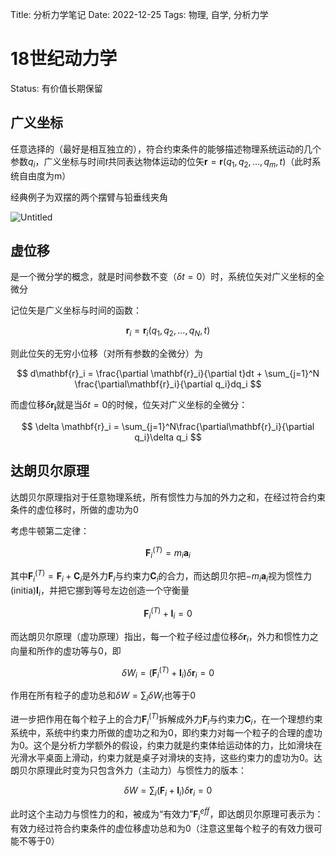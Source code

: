 Title: 分析力学笔记
Date: 2022-12-25
Tags: 物理, 自学, 分析力学

# 18世纪动力学

Status: 有价值长期保留

## 广义坐标

任意选择的（最好是相互独立的），符合约束条件的能够描述物理系统运动的几个参数$q_i$，广义坐标与时间$t$共同表达物体运动的位矢$\mathbf{r}=\mathbf{r}(q_1,q_2,\dots,q_m,t)$（此时系统自由度为m）

经典例子为双摆的两个摆臂与铅垂线夹角

![Untitled]({attach}分析力学笔记/Untitled.png)

## 虚位移

是一个微分学的概念，就是时间参数不变（$\delta t=0$）时，系统位矢对广义坐标的全微分

记位矢是广义坐标与时间的函数：

$$
\mathbf{r}_i=\mathbf{r}_i(q_1,q_2,\dots,q_N, t)
$$

则此位矢的无穷小位移（对所有参数的全微分）为

$$
d\mathbf{r}_i = \frac{\partial \mathbf{r}_i}{\partial t}dt + \sum_{j=1}^N \frac{\partial\mathbf{r}_i}{\partial q_i}dq_i
$$

而虚位移$\delta\mathbf{r_i}$就是当$\delta t=0$的时候，位矢对广义坐标的全微分：

$$
\delta \mathbf{r}_i = \sum_{j=1}^N\frac{\partial\mathbf{r}_i}{\partial q_i}\delta q_i
$$

## 达朗贝尔原理

达朗贝尔原理指对于任意物理系统，所有惯性力与加的外力之和，在经过符合约束条件的虚位移时，所做的虚功为0

考虑牛顿第二定律：

$$
\mathbf{F}^{(T)}_i=m_i\mathbf{a}_i
$$

其中$\mathbf{F}^{(T)}_i=\mathbf{F}_i+\mathbf{C}_i$是外力$\mathbf{F}_i$与约束力$\mathbf{C}_i$的合力，而达朗贝尔把$-m_i\mathbf{a}_i$视为惯性力(initia)$\mathbf{I}_i$，并把它挪到等号左边创造一个守衡量

$$
\mathbf{F}^{(T)}_i+\mathbf{I}_i=0
$$

而达朗贝尔原理（虚功原理）指出，每一个粒子经过虚位移$\delta\mathbf{r}_i$，外力和惯性力之向量和所作的虚功等与0，即

$$
\delta W_i = (\mathbf{F}^{(T)}_i + \mathbf{I}_i)\delta \mathbf{r}_i = 0
$$

作用在所有粒子的虚功总和$\delta W=\sum_{i}\delta W_i$也等于0

进一步把作用在每个粒子上的合力$\mathbf{F}^{(T)}_i$拆解成外力$\mathbf{F}_i$与约束力$\mathbf{C}_i$，在一个理想约束系统中，系统中约束力所做的虚功之和为0，即约束力对每一个粒子的合理的虚功为0。这个是分析力学额外的假设，约束力就是约束体给运动体的力，比如滑块在光滑水平桌面上滑动，约束力就是桌子对滑块的支持，这些约束力的虚功为0。达朗贝尔原理此时变为只包含外力（主动力）与惯性力的版本：

$$
\delta W = \sum_i (\mathbf{F}_i+\mathbf{I}_i)\delta\mathbf{r}_i = 0
$$

此时这个主动力与惯性力的和，被成为“有效力”$\mathbf{F}^{eff}_i$，即达朗贝尔原理可表示为：有效力经过符合约束条件的虚位移虚功总和为0（注意这里每个粒子的有效力很可能不等于0）